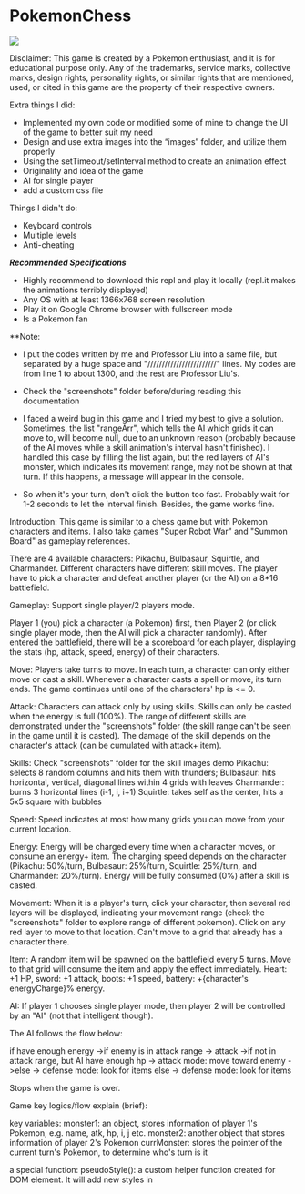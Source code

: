 # PokemonChess
<img src="screenshots/battlefield.png">

Disclaimer:
This game is created by a Pokemon enthusiast, and it is for educational purpose only.
Any of the trademarks, service marks, collective marks, design rights, personality rights, or similar rights that are mentioned, used, or cited in this game are the property of their respective owners.



Extra things I did:
- Implemented my own code or modified some of mine to change the UI of the game to better suit my need
- Design and use extra images into the “images” folder, and utilize them properly
- Using the setTimeout/setInterval method to create an animation effect
- Originality and idea of the game
- AI for single player
- add a custom css file


Things I didn't do:
- Keyboard controls
- Multiple levels
- Anti-cheating


***Recommended Specifications***
- Highly recommend to download this repl and play it locally (repl.it makes the animations terribly displayed)
- Any OS with at least 1366x768 screen resolution
- Play it on Google Chrome browser with fullscreen mode
- Is a Pokemon fan


**Note:
- I put the codes written by me and Professor Liu into a same file, but separated by a huge space and "////////////////////////" lines. My codes are from line 1 to about 1300, and the rest are Professor Liu's.

- Check the "screenshots" folder before/during reading this documentation

- I faced a weird bug in this game and I tried my best to give a solution. Sometimes, the list "rangeArr", which tells the AI which grids it can move to, will become null, due to an unknown reason (probably because of the AI moves while a skill animation's interval hasn't finished). I handled this case by filling the list again, but the red layers of AI's monster, which indicates its movement range, may not be shown at that turn. If this happens, a message will appear in the console. 

- So when it's your turn, don't click the button too fast. Probably wait for 1-2 seconds to let the interval finish. Besides, the game works fine.



Introduction:
This game is similar to a chess game but with Pokemon characters and items. I also take games "Super Robot War" and "Summon Board" as gameplay references. 

There are 4 available characters: Pikachu, Bulbasaur, Squirtle, and Charmander. Different characters have different skill moves. The player have to pick a character and defeat another player (or the AI) on a 8*16 battlefield.



Gameplay:
Support single player/2 players mode.

Player 1 (you) pick a character (a Pokemon) first, then Player 2 (or click single player mode, then the AI will pick a character randomly).
After entered the battlefield, there will be a scoreboard for each player, displaying the stats (hp, attack, speed, energy) of their characters.

Move: Players take turns to move. In each turn, a character can only either move or cast a skill. Whenever a character casts a spell or move, its turn ends. The game continues until one of the characters' hp is <= 0.

Attack:
Characters can attack only by using skills. Skills can only be casted when the energy is full (100%). The range of different skills are demonstrated under the "screenshots" folder (the skill range can't be seen in the game until it is casted).
The damage of the skill depends on the character's attack (can be cumulated with attack+ item).

Skills:
Check "screenshots" folder for the skill images demo
Pikachu: selects 8 random columns and hits them with thunders;
Bulbasaur: hits horizontal, vertical, diagonal lines within 4 grids with leaves
Charmander: burns 3 horizontal lines (i-1, i, i+1)
Squirtle: takes self as the center, hits a 5x5 square with bubbles


Speed:
Speed indicates at most how many grids you can move from your current location.

Energy:
Energy will be charged every time when a character moves, or consume an energy+ item. The charging speed depends on the character (Pikachu: 50%/turn, Bulbasaur: 25%/turn, Squirtle: 25%/turn, and Charmander: 20%/turn). Energy will be fully consumed (0%) after a skill is casted.

Movement:
When it is a player's turn, click your character, then several red layers will be displayed, indicating your movement range (check the "screenshots" folder to explore range of different pokemon). Click on any red layer to move to that location. Can't move to a grid that already has a character there.

Item:
A random item will be spawned on the battlefield every 5 turns. Move to that grid will consume the item and apply the effect immediately. Heart: +1 HP, sword: +1 attack, boots: +1 speed, battery: +{character's energyCharge}% energy.


AI:
If player 1 chooses single player mode, then player 2 will be controlled by an "AI" (not that intelligent though).

The AI follows the flow below:

if have enough energy 
  ->if enemy is in attack range 
    -> attack
  ->if not in attack range, but AI have enough hp
    -> attack mode: move toward enemy
  ->else
    -> defense mode: look for items
else
  -> defense mode: look for items

Stops when the game is over.



Game key logics/flow explain (brief):

key variables: 
monster1: an object, stores information of player 1's Pokemon, e.g. name, atk, hp, i, j etc.
monster2: another object that stores information of player 2's Pokemon
currMonster: stores the pointer of the current turn's Pokemon, to determine who's turn is it

a special function:
pseudoStyle(): a custom helper function created for DOM element. It will add new styles in <style> tag in the head during runtime. Used for displaying movement range red layers and Pokemons' skill animation. When the argument is "", which means pseudoStyle("") is called, the function clears all styles in <style> tag, to achieve the effect of cleaning the layers

When index.html loaded, the "chooseArea" div displays 4 different Pokemons for the player to choose. After two Pokemons are chosen, initializes the (i,j) of monster1 (7,15) and monster2 (0,0). The "chooseArea" div will then disappear, and the "grid" div shows up, initializes the battlefield by calling setup() function. Then call initMonsterStats() to initilize the scoreboard of the Pokemons.

Then Player 1 starts his/her action -> Player 2 -> ...

Whenever a grid is clicked, the buttonClicked(i, j) will be called. If that grid is the current turn's Pokemon (currMonster), display its movement range(several red layers). After the range is shown, if one of the range grid is clicked, move the Pokemon to that location (except there is another Pokemon there) by calling swapButton(i1, j1, i2, j2) to swap the images and attributes etc. If that location contains an item, consume it and apply its effect. After moving, charge the energy of that monster (only if energy < 100), and set currMonster to another Pokemon (call the nextTurn() function).

When a skillButton (on the scoreboard) is clicked, skillButtonClicked() will be called to check the monster's energy first, then check which Pokemon is it, and display that Pokemon's skill animation (used setInterval), and calculates the damage afterwards.


More helper functions are explained in the code file



Future Plan:
-Multiplayer mode
-Story mode (challenge different Pokemons and bosses)
-Cleverer AI
-Make the characters more balance
-BGM/sound effects
